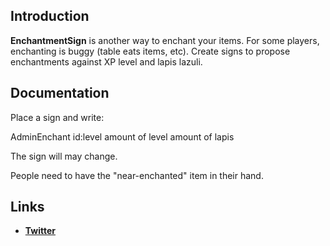 Introduction
-------------

__EnchantmentSign__ is another way to enchant your items.
For some players, enchanting is buggy (table eats items, etc).
Create signs to propose enchantments against XP level and lapis lazuli.

Documentation
-------------

Place a sign and write:

AdminEnchant
id:level
amount of level
amount of lapis

The sign will may change.

People need to have the "near-enchanted" item in their hand.

Links
-------------

* __[Twitter](https://twitter.com/KingDeadKnight)__